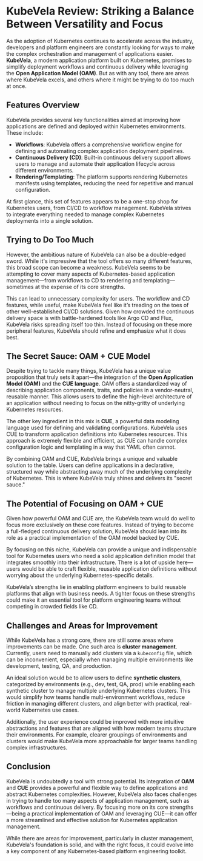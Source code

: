 # KubeVela Review: Striking a Balance Between Versatility and Focus

As the adoption of Kubernetes continues to accelerate across the industry, developers and platform engineers are constantly looking for ways to make the complex orchestration and management of applications easier. **KubeVela**, a modern application platform built on Kubernetes, promises to simplify deployment workflows and continuous delivery while leveraging the **Open Application Model (OAM)**. But as with any tool, there are areas where KubeVela excels, and others where it might be trying to do too much at once.

## Features Overview

KubeVela provides several key functionalities aimed at improving how applications are defined and deployed within Kubernetes environments. These include:

- **Workflows**: KubeVela offers a comprehensive workflow engine for defining and automating complex application deployment pipelines.
- **Continuous Delivery (CD)**: Built-in continuous delivery support allows users to manage and automate their application lifecycle across different environments.
- **Rendering/Templating**: The platform supports rendering Kubernetes manifests using templates, reducing the need for repetitive and manual configuration.

At first glance, this set of features appears to be a one-stop shop for Kubernetes users, from CI/CD to workflow management. KubeVela strives to integrate everything needed to manage complex Kubernetes deployments into a single solution.

## Trying to Do Too Much

However, the ambitious nature of KubeVela can also be a double-edged sword. While it's impressive that the tool offers so many different features, this broad scope can become a weakness. KubeVela seems to be attempting to cover many aspects of Kubernetes-based application management—from workflows to CD to rendering and templating—sometimes at the expense of its core strengths.

This can lead to unnecessary complexity for users. The workflow and CD features, while useful, make KubeVela feel like it’s treading on the toes of other well-established CI/CD solutions. Given how crowded the continuous delivery space is with battle-hardened tools like Argo CD and Flux, KubeVela risks spreading itself too thin. Instead of focusing on these more peripheral features, KubeVela should refine and emphasize what it does best.

## The Secret Sauce: OAM + CUE Model

Despite trying to tackle many things, KubeVela has a unique value proposition that truly sets it apart—the integration of the **Open Application Model (OAM)** and the **CUE language**. OAM offers a standardized way of describing application components, traits, and policies in a vendor-neutral, reusable manner. This allows users to define the high-level architecture of an application without needing to focus on the nitty-gritty of underlying Kubernetes resources.

The other key ingredient in this mix is **CUE**, a powerful data modeling language used for defining and validating configurations. KubeVela uses CUE to transform application definitions into Kubernetes resources. This approach is extremely flexible and efficient, as CUE can handle complex configuration logic and templating in a way that YAML often cannot.

By combining OAM and CUE, KubeVela brings a unique and valuable solution to the table. Users can define applications in a declarative, structured way while abstracting away much of the underlying complexity of Kubernetes. This is where KubeVela truly shines and delivers its "secret sauce."

## The Potential of Focusing on OAM + CUE

Given how powerful OAM and CUE are, the KubeVela team would do well to focus more exclusively on these core features. Instead of trying to become a full-fledged continuous delivery solution, KubeVela should lean into its role as a practical implementation of the OAM model backed by CUE.

By focusing on this niche, KubeVela can provide a unique and indispensable tool for Kubernetes users who need a solid application definition model that integrates smoothly into their infrastructure. There is a lot of upside here—users would be able to craft flexible, reusable application definitions without worrying about the underlying Kubernetes-specific details.

KubeVela’s strengths lie in enabling platform engineers to build reusable platforms that align with business needs. A tighter focus on these strengths could make it an essential tool for platform engineering teams without competing in crowded fields like CD.

## Challenges and Areas for Improvement

While KubeVela has a strong core, there are still some areas where improvements can be made. One such area is **cluster management**. Currently, users need to manually add clusters via a `kubeconfig` file, which can be inconvenient, especially when managing multiple environments like development, testing, QA, and production.

An ideal solution would be to allow users to define **synthetic clusters**, categorized by environments (e.g., dev, test, QA, prod) while enabling each synthetic cluster to manage multiple underlying Kubernetes clusters. This would simplify how teams handle multi-environment workflows, reduce friction in managing different clusters, and align better with practical, real-world Kubernetes use cases.

Additionally, the user experience could be improved with more intuitive abstractions and features that are aligned with how modern teams structure their environments. For example, clearer groupings of environments and clusters would make KubeVela more approachable for larger teams handling complex infrastructures.

## Conclusion

KubeVela is undoubtedly a tool with strong potential. Its integration of **OAM** and **CUE** provides a powerful and flexible way to define applications and abstract Kubernetes complexities. However, KubeVela also faces challenges in trying to handle too many aspects of application management, such as workflows and continuous delivery. By focusing more on its core strengths—being a practical implementation of OAM and leveraging CUE—it can offer a more streamlined and effective solution for Kubernetes application management.

While there are areas for improvement, particularly in cluster management, KubeVela's foundation is solid, and with the right focus, it could evolve into a key component of any Kubernetes-based platform engineering toolkit.
